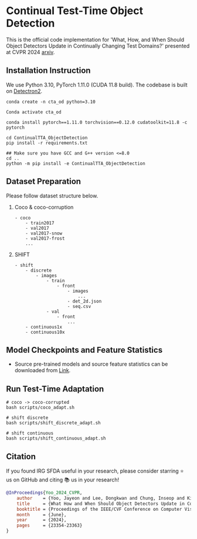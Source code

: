 # Continual Test-Time Object Detection

This is the official code implementation for 'What, How, and When Should Object Detectors Update in Continually Changing Test Domains?' presented at CVPR 2024 [arxiv](https://arxiv.org/abs/2312.08875).


## Installation Instruction
We use Python 3.10, PyTorch 1.11.0 (CUDA 11.8 build).
The codebase is built on [Detectron2](https://github.com/facebookresearch/detectron2).

```angular2
conda create -n cta_od python=3.10

Conda activate cta_od

conda install pytorch==1.11.0 torchvision==0.12.0 cudatoolkit=11.8 -c pytorch

cd ContinualTTA_ObjectDetection
pip install -r requirements.txt

## Make sure you have GCC and G++ version <=8.0
cd ..
python -m pip install -e ContinualTTA_ObjectDetection

```
## Dataset Preparation

Please follow dataset structure below.

1. Coco & coco-corruption
    ```
    - coco
        - train2017
        - val2017
        - val2017-snow
        - val2017-frost
        ...
    ```

2. SHIFT
    ```
    - shift
        - discrete
            - images
                - train
                    - front
                        - images
                            ...
                        - det_2d.json
                        - seq.csv
                - val
                    - front
                        ...
        - continuous1x
        - continuous10x
    ```

## Model Checkpoints and Feature Statistics

- Source pre-trained models and source feature statistics can be downloaded from [Link](https://drive.google.com/drive/folders/17wS8BJrRBjikGkp3mD_8JGt0b4HO6K7M?usp=sharing).

## Run Test-Time Adaptation
```angular2
# coco -> coco-corrupted
bash scripts/coco_adapt.sh

# shift discrete
bash scripts/shift_discrete_adapt.sh

# shift continuous
bash scripts/shift_continuous_adapt.sh

```

## Citation

If you found IRG SFDA useful in your research, please consider starring ⭐ us on GitHub and citing 📚 us in your research!

```bibtex
@InProceedings{Yoo_2024_CVPR,
    author    = {Yoo, Jayeon and Lee, Dongkwan and Chung, Inseop and Kim, Donghyun and Kwak, Nojun},
    title     = {What How and When Should Object Detectors Update in Continually Changing Test Domains?},
    booktitle = {Proceedings of the IEEE/CVF Conference on Computer Vision and Pattern Recognition (CVPR)},
    month     = {June},
    year      = {2024},
    pages     = {23354-23363}
}
```

